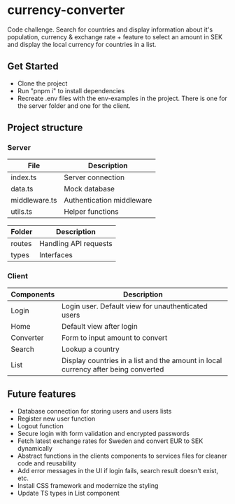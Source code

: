 # currency-converter

Code challenge. Search for countries and display information about it's population, currency &amp; exchange rate + feature to select an amount in SEK and display the local currency for countries in a list.

## Get Started

- Clone the project
- Run "pnpm i" to install dependencies
- Recreate .env files with the env-examples in the project. There is one for the server folder and one for the client.

## Project structure

### Server

| File          | Description               |
| ------------- | ------------------------- |
| index.ts      | Server connection         |
| data.ts       | Mock database             |
| middleware.ts | Authentication middleware |
| utils.ts      | Helper functions          |

| Folder | Description           |
| ------ | --------------------- |
| routes | Handling API requests |
| types  | Interfaces            |

### Client

| Components | Description                                                                        |
| ---------- | ---------------------------------------------------------------------------------- |
| Login      | Login user. Default view for unauthenticated users                                 |
| Home       | Default view after login                                                           |
| Converter  | Form to input amount to convert                                                    |
| Search     | Lookup a country                                                                   |
| List       | Display countries in a list and the amount in local currency after being converted |

## Future features

- Database connection for storing users and users lists
- Register new user function
- Logout function
- Secure login with form validation and encrypted passwords
- Fetch latest exchange rates for Sweden and convert EUR to SEK dynamically
- Abstract functions in the clients components to services files for cleaner code and reusability
- Add error messages in the UI if login fails, search result doesn't exist, etc.
- Install CSS framework and modernize the styling
- Update TS types in List component
